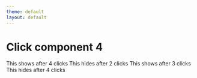 ```yaml
---
theme: default
layout: default
---
```


# Click component 4

<dt-show clicks="1">
This shows after 4 clicks
</dt-show>

<dt-hide clicks="2">
This hides after 2 clicks
</dt-hide>

<dt-show clicks="3">
This shows after 3 clicks
</dt-show>

<dt-hide clicks="4">
This hides after 4 clicks
</dt-hide>
